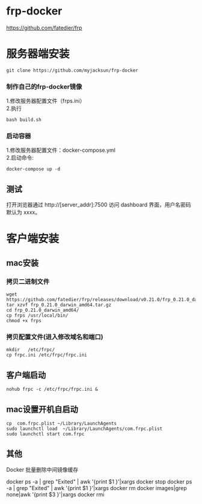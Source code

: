 # frp-docker
https://github.com/fatedier/frp
# 服务器端安装
```
git clone https://github.com/myjacksun/frp-docker
```

### 制作自己的frp-docker镜像
1.修改服务器配置文件（frps.ini）   
2.执行
```
bash build.sh
```
 
### 启动容器
1.修改服务器配置文件：docker-compose.yml   
2.启动命令:  
```
docker-compose up -d
```
## 测试
打开浏览器通过 http://[server_addr]:7500 访问 dashboard 界面，用户名密码默认为 xxxx。

# 客户端安装
## mac安装
### 拷贝二进制文件
```code
wget https://github.com/fatedier/frp/releases/download/v0.21.0/frp_0.21.0_darwin_amd64.tar.gz   
tar xzvf frp_0.21.0_darwin_amd64.tar.gz
cd frp_0.21.0_darwin_amd64/
cp frps /usr/local/bin/
chmod +x frps
```
### 拷贝配置文件(进入修改域名和端口) 
```code
mkdir   /etc/frpc/ 
cp frpc.ini /etc/frpc/frpc.ini
```

## 客户端启动
```code
nohub frpc -c /etc/frpc/frpc.ini &
```

## mac设置开机自启动
```code
cp  com.frpc.plist ~/Library/LaunchAgents
sudo launchctl load  ~/Library/LaunchAgents/com.frpc.plist
sudo launchctl start com.frpc
```

## 其他
Docker 批量删除中间镜像缓存

docker ps -a | grep "Exited" | awk '{print $1 }'|xargs docker stop
docker ps -a | grep "Exited" | awk '{print $1 }'|xargs docker rm
docker images|grep none|awk '{print $3 }'|xargs docker rmi